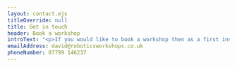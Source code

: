 ```yaml
---
layout: contact.ejs
titleOverride: null
title: Get in touch
header: Book a workshop
introText: "<p>If you would like to book a workshop then as a first instance please email David at the address below. He is also contactable on the phone number below but will not always be able to answer so please send a text if you would like a call to discuss details.</p>"
emailAddress: david@roboticsworkshops.co.uk
phoneNumber: 07799 146237
---
```

